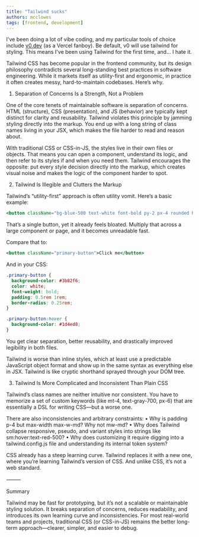 ```yaml
---
title: "Tailwind sucks"
authors: mcclowes
tags: [frontend, development]
---
```


I've been doing a lot of vibe coding, and my particular tools of choice include [v0.dev](https://v0.dev/) (as a Vercel fanboy). Be default, v0 will use tailwind for styling. This means I've been using Tailwind for the first time, and... I hate it.
  
<!--truncate-->    

Tailwind CSS has become popular in the frontend community, but its design philosophy contradicts several long-standing best practices in software engineering. While it markets itself as utility-first and ergonomic, in practice it often creates messy, hard-to-maintain codebases. Here’s why.

1. Separation of Concerns Is a Strength, Not a Problem

One of the core tenets of maintainable software is separation of concerns. HTML (structure), CSS (presentation), and JS (behavior) are typically kept distinct for clarity and reusability. Tailwind violates this principle by jamming styling directly into the markup. You end up with a long string of class names living in your JSX, which makes the file harder to read and reason about.

With traditional CSS or CSS-in-JS, the styles live in their own files or objects. That means you can open a component, understand its logic, and then refer to its styles if and when you need them. Tailwind encourages the opposite: put every style decision directly into the markup, which creates visual noise and makes the logic of the component harder to spot.

2. Tailwind Is Illegible and Clutters the Markup

Tailwind’s “utility-first” approach is often utility vomit. Here’s a basic example:

```jsx
<button className="bg-blue-500 text-white font-bold py-2 px-4 rounded hover:bg-blue-700">Click me</button>
```

That’s a single button, yet it already feels bloated. Multiply that across a large component or page, and it becomes unreadable fast.

Compare that to:

```jsx
<button className="primary-button">Click me</button>
```

And in your CSS:

```css
.primary-button {
  background-color: #3b82f6;
  color: white;
  font-weight: bold;
  padding: 0.5rem 1rem;
  border-radius: 0.25rem;
}

.primary-button:hover {
  background-color: #1d4ed8;
}
```

You get clear separation, better reusability, and drastically improved legibility in both files.

Tailwind is worse than inline styles, which at least use a predictable JavaScript object format and show up in the same syntax as everything else in JSX. Tailwind is like cryptic shorthand sprayed through your DOM tree.

3. Tailwind Is More Complicated and Inconsistent Than Plain CSS

Tailwind’s class names are neither intuitive nor consistent. You have to memorize a set of custom keywords (like mt-4, text-gray-700, px-6) that are essentially a DSL for writing CSS—but a worse one.

There are also inconsistencies and arbitrary constraints:
	•	Why is padding p-4 but max-width max-w-md? Why not mw-md?
	•	Why does Tailwind collapse responsive, pseudo, and variant styles into strings like sm:hover:text-red-500?
	•	Why does customizing it require digging into a tailwind.config.js file and understanding its internal token system?

CSS already has a steep learning curve. Tailwind replaces it with a new one, where you’re learning Tailwind’s version of CSS. And unlike CSS, it’s not a web standard.

⸻

Summary

Tailwind may be fast for prototyping, but it’s not a scalable or maintainable styling solution. It breaks separation of concerns, reduces readability, and introduces its own learning curve and inconsistencies. For most real-world teams and projects, traditional CSS (or CSS-in-JS) remains the better long-term approach—clearer, simpler, and easier to debug.
